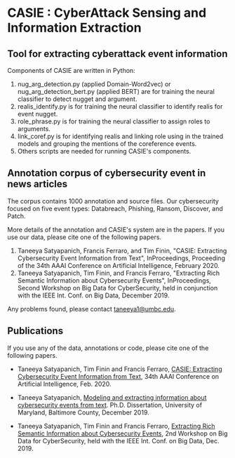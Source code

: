 # CASIE : CyberAttack Sensing and Information Extraction

## Tool for extracting cyberattack event information 
Components of CASIE are written in Python:
1. nug\_arg\_detection.py (applied Domain-Word2vec) or nug\_arg\_detection_bert.py (applied BERT) are for training the neural classifier to detect nugget and argument. 
2. realis_identify.py is for training the neural classifier to identify realis for event nugget.
3. role_phrase.py is for training the neural classifier to assign roles to arguments.
4. link_coref.py is for identifying realis and linking role using in the trained models and grouping the mentions of the coreference events.
5. Others scripts are needed for running CASIE's components.

## Annotation corpus of cybersecurity event in news articles
The corpus contains 1000 annotation and source files.
Our cybersecurity focused on five event types: Databreach, Phishing, Ransom, Discover, and Patch.

More details of the annotation and CASIE's system are in the papers. If you use our data, please cite one of the following papers.
1. Taneeya Satyapanich, Francis Ferraro, and Tim Finin, "CASIE: Extracting Cybersecurity Event Information from Text", InProceedings, Proceeding of the 34th AAAI Conference on Artificial Intelligence, February 2020.
2. Taneeya Satyapanich, Tim Finin, and Francis Ferraro, "Extracting Rich Semantic Information about Cybersecurity Events", InProceedings, Second Workshop on Big Data for CyberSecurity, held in conjunction with the IEEE Int. Conf. on Big Data, December 2019.

Any problems found, please contact taneeya1@umbc.edu.

## Publications

If you use any of the data, annotations or code, please cite one of the following papers.

* Taneeya Satyapanich, Tim Finin and Francis Ferraro, [CASIE: Extracting Cybersecurity Event Information from Text](https://ebiquity.umbc.edu/paper/html/id/874/CASIE-Extracting-Cybersecurity-Event-Information-from-Text), 34th AAAI Conference on Artificial Intelligence, Feb. 2020.

* Taneeya Satyapanich, [Modeling and extracting information about cybersecurity events from text](https://ebiquity.umbc.edu/paper/html/id/908/Modeling-and-Extracting-Information-about-Cybersecurity-Events-from-Text). Ph.D. Dissertation, University of Maryland, Baltimore County, December 2019.

* Taneeya Satyapanich, Tim Finin and Francis Ferraro, [Extracting Rich Semantic Information about Cybersecurity Events](https://ebiquity.umbc.edu/paper/html/id/873/Extracting-Rich-Semantic-Information-about-Cybersecurity-Events), 2nd Workshop on Big Data for CyberSecurity, held with the IEEE Int. Conf. on Big Data, Dec. 2019.


